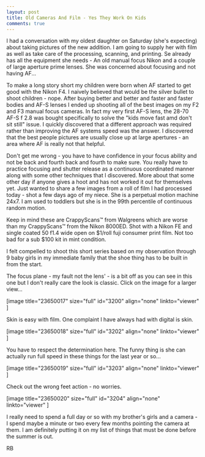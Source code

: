 ```yaml
---
layout: post
title: Old Cameras And Film - Yes They Work On Kids
comments: true
---
```

I had a conversation with my oldest daughter on Saturday (she's expecting) about taking pictures of the new addition. I am going to supply her with film as well as take care of the processing, scanning, and printing. Se already has all the equipment she needs - An old manual focus Nikon and a couple of large aperture prime lenses. She was concerned about focusing and not having AF...

To make a long story short my children were born when AF started to get good with the Nikon F4. I naively believed that would be the silver bullet to shoot children - nope. After buying better and better and faster and faster bodies and AF-S lenses I ended up shooting all of the best images on my F2 and F3 manual focus cameras. In fact my very first AF-S lens, the 28-70 AF-S f 2.8 was bought specifically to solve the "kids move fast amd don't sit still" issue. I quickly discovered that a different approach was required rather than improving the AF systems speed was the answer. I discovered that the best people pictures are usually close up at large apertures - an area where AF is really not that helpful.

Don't get me wrong - you have to have confidence in your focus ability and not be back and fourth back and fourth to make sure. You really have to practice focusing and shutter release as a continuous coordinated manner along with some other techniques that I discovered. More about that some other day if anyone gives a hoot and has not worked it out for themselves yet. Just wanted to share a few images from a roll of film I had processed today - shot a few days ago of my niece. She is a perpetual motion machine 24x7. I am used to toddlers but she is in the 99th percentile of continuous random motion.

Keep in mind these are CrappyScans™ from Walgreens which are worse than my CrappyScans™ from the Nikon 8000ED. Shot with a Nikon FE and single coated 50 f1.4 wide open on $1/roll fuji consumer print film. Not too bad for a sub $100 kit in mint condition.

I felt compelled to shoot this short series based on my observation through 9 baby girls in my immediate family that the shoe thing has to be built in from the start.

The focus plane - my fault not the lens' - is a bit off as you can see in this one but I don't really care the look is classic. Click on the image for a larger view...

[image title="23650017" size="full" id="3200" align="none" linkto="viewer" ]

Skin is easy with film. One complaint I have always had with digital is skin.

[image title="23650018" size="full" id="3202" align="none" linkto="viewer" ]

You have to respect the determination here. The funny thing is she can actually run full speed in these things for the last year or so...

[image title="23650019" size="full" id="3203" align="none" linkto="viewer" ]

Check out the wrong feet action - no worries.

[image title="23650020" size="full" id="3204" align="none" linkto="viewer" ]

I really need to spend a full day or so with my brother's girls and a camera - I spend maybe a minute or two every few months pointing the camera at them. I am definitely putting it on my list of things that must be done before the summer is out.

RB